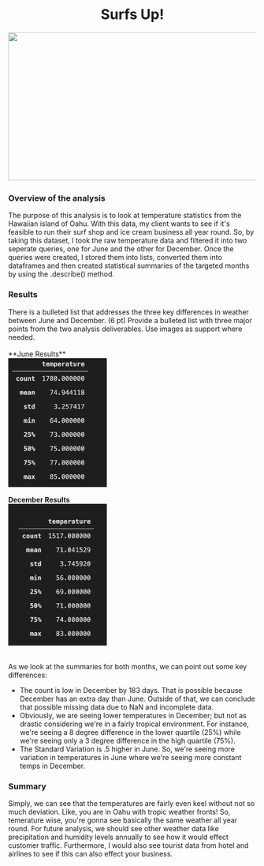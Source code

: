 <h1 align = "Center"> Surfs Up!
</h1>

<p align = "center">
<img src = "https://assets.simpleviewinc.com/simpleview/image/upload/c_fill,h_560,q_50,w_1680/v1/clients/hawaii/Oahu_05e3bc0f-f7ef-4889-92fd-5b1b3a4ad0fe.jpg"
     width="700" height="300">
 </p>
 
<h3>Overview of the analysis</h3>
The purpose of this analysis is to look at temperature statistics from the Hawaiian island of Oahu. With this data, my client wants to see if it's feasible to run their surf shop and ice cream business all year round. So, by taking this dataset, I took the raw temperature data and filtered it into two seperate queries, one for June and the other for December. Once the queries were created, I stored them into lists, converted them into dataframes and then created statistical summaries of the targeted months by using the .describe() method.

<h3>Results</h3>
There is a bulleted list that addresses the three key differences in weather between June and December. (6 pt)
Provide a bulleted list with three major points from the two analysis deliverables. Use images as support where needed.

<br/>
<br/>
**June Results** <br/>
<img src = "https://github.com/JoseCalucag/Surfs_Up/blob/main/June_describe.png" width="200" hieight="400">


**December Results** <br/>
<img src = "https://github.com/JoseCalucag/Surfs_Up/blob/main/Dec_describe.png" width="200" hieight="400">                                                        
<br/>

As we look at the summaries for both months, we can point out some key differences:
* The count is low in December by 183 days. That is possible because December has an extra day than June. Outside of that, we can conclude that possible missing data due to NaN and incomplete data.
* Obviously, we are seeing lower temperatures in December; but not as drastic considering we're in a fairly tropical environment. For instance, we're seeing a 8 degree difference in the lower quartile (25%) while we're seeing only a 3 degree difference in the high quartile (75%).
* The Standard Variation is .5 higher in June. So, we're seeing more variation in temperatures in June where we're seeing more constant temps in December.

<h3>Summary</h3>
Simply, we can see that the temperatures are fairly even keel without not so much deviation. Like, you are in Oahu with tropic weather fronts! So, temerature wise, you're gonna see basically the same weather all year round. For future analysis, we should see other weather data like precipitation and humidity levels annually to see how it would effect customer traffic. Furthermore, I would also see tourist data from hotel and airlines to see if this can also effect your business.
